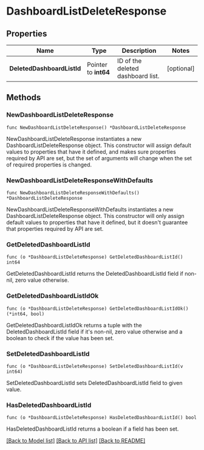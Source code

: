 # DashboardListDeleteResponse

## Properties

| Name                       | Type                 | Description                       | Notes      |
| -------------------------- | -------------------- | --------------------------------- | ---------- |
| **DeletedDashboardListId** | Pointer to **int64** | ID of the deleted dashboard list. | [optional] |

## Methods

### NewDashboardListDeleteResponse

`func NewDashboardListDeleteResponse() *DashboardListDeleteResponse`

NewDashboardListDeleteResponse instantiates a new DashboardListDeleteResponse object.
This constructor will assign default values to properties that have it defined,
and makes sure properties required by API are set, but the set of arguments
will change when the set of required properties is changed.

### NewDashboardListDeleteResponseWithDefaults

`func NewDashboardListDeleteResponseWithDefaults() *DashboardListDeleteResponse`

NewDashboardListDeleteResponseWithDefaults instantiates a new DashboardListDeleteResponse object.
This constructor will only assign default values to properties that have it defined,
but it doesn't guarantee that properties required by API are set.

### GetDeletedDashboardListId

`func (o *DashboardListDeleteResponse) GetDeletedDashboardListId() int64`

GetDeletedDashboardListId returns the DeletedDashboardListId field if non-nil, zero value otherwise.

### GetDeletedDashboardListIdOk

`func (o *DashboardListDeleteResponse) GetDeletedDashboardListIdOk() (*int64, bool)`

GetDeletedDashboardListIdOk returns a tuple with the DeletedDashboardListId field if it's non-nil, zero value otherwise
and a boolean to check if the value has been set.

### SetDeletedDashboardListId

`func (o *DashboardListDeleteResponse) SetDeletedDashboardListId(v int64)`

SetDeletedDashboardListId sets DeletedDashboardListId field to given value.

### HasDeletedDashboardListId

`func (o *DashboardListDeleteResponse) HasDeletedDashboardListId() bool`

HasDeletedDashboardListId returns a boolean if a field has been set.

[[Back to Model list]](../README.md#documentation-for-models) [[Back to API list]](../README.md#documentation-for-api-endpoints) [[Back to README]](../README.md)
